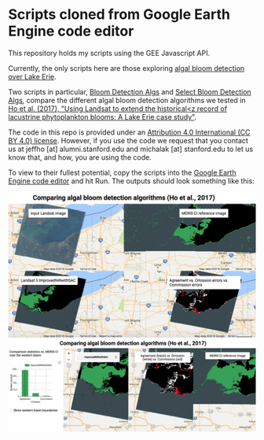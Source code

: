 # Scripts cloned from Google Earth Engine code editor

This repository holds my scripts using the GEE Javascript API.

Currently, the only scripts here are those exploring [algal bloom detection over Lake Erie](WaterQuality_LakeErie).

Two scripts in particular, [Bloom Detection Algs](https://github.com/jeffcfho/GEE_CodeEditorScripts/blob/master/WaterQuality_LakeErie/Ho%20et%20al.%20(2017)%20Bloom%20Detection%20Algs.js) and [Select Bloom Detection Algs](https://github.com/jeffcfho/GEE_CodeEditorScripts/blob/master/WaterQuality_LakeErie/Ho%20et%20al.%20(2017)%20Select%20Bloom%20Detection%20Algs.js), compare the different algal bloom detection algorithms we tested in [Ho et al. (2017), "Using Landsat to extend the historical<z record of lacustrine phytoplankton blooms: A Lake Erie case study"](https://www.sciencedirect.com/science/article/pii/S0034425716304928).

The code in this repo is provided under an [Attribution 4.0 International (CC BY 4.0) license](https://creativecommons.org/licenses/by/4.0/). However, if you use the code we request that you contact us at jeffho [at] alumni.stanford.edu and michalak [at] stanford.edu to let us know that, and how, you are using the code.

To view to their fullest potential, copy the scripts into the [Google Earth Engine code editor](https://code.earthengine.google.com/) and hit Run. The outputs should look something like this:

![BloomDetectionAlgs](WaterQuality_LakeErie/BloomDetectionAlgs.png)
![SelectBloomDetectionAlgs](WaterQuality_LakeErie/SelectBloomDetectionAlgs.png)
